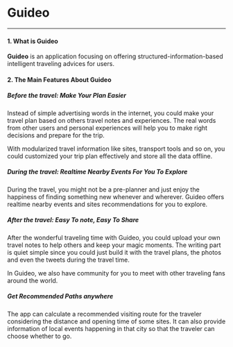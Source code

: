 # Guideo

---

#### 1. What is Guideo

**Guideo** is an application focusing on offering structured-information-based intelligent traveling advices for users.

#### 2. The Main Features About Guideo

##### Before the travel: Make Your Plan Easier

Instead of simple advertising words in the internet, you could make your travel plan based on others travel notes and experiences. The real words from other users and personal experiences will help you to make right decisions and prepare for the trip. 

With modularized travel information like sites, transport tools and so on, you could customized your trip plan effectively and store all the data offline.

##### During the travel: Realtime Nearby Events For You To Explore

During the travel, you might not be a pre-planner and just enjoy the happiness of finding something new whenever and wherever. Guideo offers realtime nearby events and sites recommendations for you to explore.

##### After the travel: Easy To note, Easy To Share

After the wonderful traveling time with Guideo, you could upload your own travel notes to help others and keep your magic moments. The writing part is quiet simple since you could just build it with the travel plans, the photos and even the tweets during the travel time.

In Guideo, we also have community for you to meet with other traveling fans around the world. 

##### Get Recommended Paths anywhere

The app can calculate a recommended visiting route for the traveler considering the distance and opening time of some sites. It can also provide information of local events happening in that city so that the traveler can choose whether to go. 





